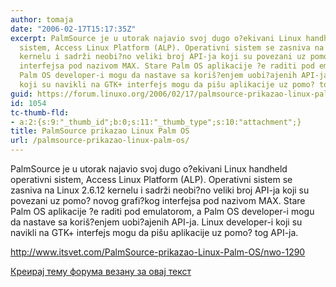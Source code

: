 ```yaml
---
author: tomaja
date: "2006-02-17T15:17:35Z"
excerpt: PalmSource je u utorak najavio svoj dugo o?ekivani Linux handheld operativni
  sistem, Access Linux Platform (ALP). Operativni sistem se zasniva na Linux 2.6.12
  kernelu i sadrži neobi?no veliki broj API-ja koji su povezani uz pomo? novog grafi?kog
  interfejsa pod nazivom MAX. Stare Palm OS aplikacije ?e raditi pod emulatorom, a
  Palm OS developer-i mogu da nastave sa koriš?enjem uobi?ajenih API-ja. Linux developer-i
  koji su navikli na GTK+ interfejs mogu da pišu aplikacije uz pomo? tog API-ja.
guid: https://forum.linuxo.org/2006/02/17/palmsource-prikazao-linux-palm-os/
id: 1054
tc-thumb-fld:
- a:2:{s:9:"_thumb_id";b:0;s:11:"_thumb_type";s:10:"attachment";}
title: PalmSource prikazao Linux Palm OS
url: /palmsource-prikazao-linux-palm-os/
---
```

PalmSource je u utorak najavio svoj dugo o?ekivani Linux handheld operativni sistem, Access Linux Platform (ALP). Operativni sistem se zasniva na Linux 2.6.12 kernelu i sadrži neobi?no veliki broj API-ja koji su povezani uz pomo? novog grafi?kog interfejsa pod nazivom MAX. Stare Palm OS aplikacije ?e raditi pod emulatorom, a Palm OS developer-i mogu da nastave sa koriš?enjem uobi?ajenih API-ja. Linux developer-i koji su navikli na GTK+ interfejs mogu da pišu aplikacije uz pomo? tog API-ja.<!--break-->

  
<http://www.itsvet.com/PalmSource-prikazao-Linux-Palm-OS/nwo-1290>

[Креирај тему форума везану за овај текст](https://linuxo.org/nova-tema-na-forumu/?se_pid=1054)